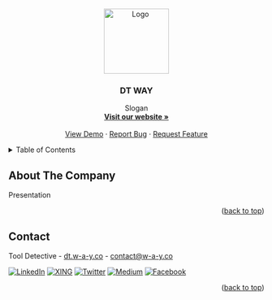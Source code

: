 <a name="readme-top"></a>

<!-- PROJECT LOGO -->
<br />
<div align="center">
  <a href="https://dt.w-a-y.co">
    <img src="https://i.imgur.com/gEhiTxP.png" alt="Logo" width="128" height="128">
  </a>

  <h3 align="center">DT WAY</h3>

  <p align="center">
    Slogan
    <br />
    <a href="https://dt.w-a-y.co"><strong>Visit our website »</strong></a>
    <br />
    <br />
    <a href="https://github.com/DT-WAY/.github/issues">View Demo</a>
    ·
    <a href="https://github.com/DT-WAY/.github/issues">Report Bug</a>
    ·
    <a href="https://github.com/DT-WAY/.github/issues">Request Feature</a>
  </p>
</div>

<!-- TABLE OF CONTENTS -->
<details>
  <summary>Table of Contents</summary>
  <ol>
    <li><a href="#about-the-company">About The Company</a></li>
    <li><a href="#contact">Contact</a></li>
  </ol>
</details>

<!-- [![Product Name Screen Shot][product-screenshot]](https://example.com) -->

<!-- ABOUT THE PROJECT -->
## About The Company

Presentation

<!-- IMAGE -->

<p align="right">(<a href="#readme-top">back to top</a>)</p>


<!-- CONTACT -->
## Contact

Tool Detective - [dt.w-a-y.co](https://dt.w-a-y.co) - contact@w-a-y.co

[![LinkedIn][linkedin-shield]][linkedin-url]
[![XING][xing-shield]][xing-url]
[![Twitter][twitter-shield]][twitter-url]
[![Medium][medium-shield]][medium-url]
[![Facebook][facebook-shield]][facebook-url]

<p align="right">(<a href="#readme-top">back to top</a>)</p>

<!-- MARKDOWN LINKS & IMAGES -->
<!-- https://www.markdownguide.org/basic-syntax/#reference-style-links -->
[linkedin-shield]: https://img.shields.io/badge/linkedin-%230077B5.svg?style=for-the-badge&logo=linkedin&logoColor=white&colorB=555
[linkedin-url]: https://www.linkedin.com/company/dt-way-co/
[xing-shield]: https://img.shields.io/badge/xing-%23006567.svg?style=for-the-badge&logo=xing&logoColor=white&colorB=555
[xing-url]: https://linkedin.com/in/othneildrew
[twitter-shield]: https://img.shields.io/badge/Twitter-%231DA1F2.svg?style=for-the-badge&logo=Twitter&logoColor=white&colorB=555
[twitter-url]: https://linkedin.com/in/othneildrew
[medium-shield]: https://img.shields.io/badge/Medium-12100E?style=for-the-badge&logo=medium&logoColor=white&colorB=555
[medium-url]: https://linkedin.com/in/othneildrew
[facebook-shield]: https://img.shields.io/badge/Facebook-%231877F2.svg?style=for-the-badge&logo=Facebook&logoColor=white&colorB=555
[facebook-url]: https://linkedin.com/in/othneildrew
[product-screenshot]: images/screenshot.png
